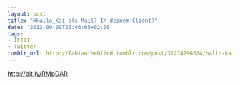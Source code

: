 ```yaml
---
layout: post
title: "@Hallo_Kai als Mail? In deinem Client?"
date: '2012-09-09T20:46:05+02:00'
tags:
- IFTTT
- Twitter
tumblr_url: http://fabiantheblind.tumblr.com/post/31214296324/hallo-kai-als-mail-in-deinem-client
---
```

http://bit.ly/RMpDAR
